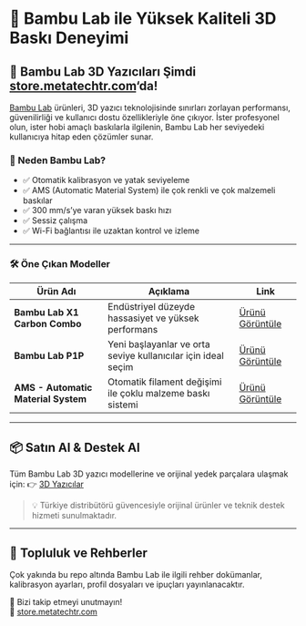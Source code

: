 # 🌱 Bambu Lab ile Yüksek Kaliteli 3D Baskı Deneyimi

## 🚀 Bambu Lab 3D Yazıcıları Şimdi [store.metatechtr.com](https://store.metatechtr.com)‘da!

[Bambu Lab](https://store.metatechtr.com/bambu-lab) ürünleri, 3D yazıcı teknolojisinde sınırları zorlayan performansı, güvenilirliği ve kullanıcı dostu özellikleriyle öne çıkıyor. İster profesyonel olun, ister hobi amaçlı baskılarla ilgilenin, Bambu Lab her seviyedeki kullanıcıya hitap eden çözümler sunar.

### 🎯 Neden Bambu Lab?

- ✅ Otomatik kalibrasyon ve yatak seviyeleme  
- ✅ AMS (Automatic Material System) ile çok renkli ve çok malzemeli baskılar  
- ✅ 300 mm/s’ye varan yüksek baskı hızı  
- ✅ Sessiz çalışma  
- ✅ Wi-Fi bağlantısı ile uzaktan kontrol ve izleme

---

### 🛠️ Öne Çıkan Modeller

| Ürün Adı | Açıklama | Link |
|----------|----------|------|
| **Bambu Lab X1 Carbon Combo** | Endüstriyel düzeyde hassasiyet ve yüksek performans | [Ürünü Görüntüle](https://store.metatechtr.com/bambu-lab-x1-carbon-combo-3d-printer) |
| **Bambu Lab P1P** | Yeni başlayanlar ve orta seviye kullanıcılar için ideal seçim | [Ürünü Görüntüle](https://store.metatechtr.com/bambu-lab-p1p-3d-printer) |
| **AMS - Automatic Material System** | Otomatik filament değişimi ile çoklu malzeme baskı sistemi | [Ürünü Görüntüle](https://store.metatechtr.com/bambu-lab-ams-automatic-material-system) |

---

## 📦 Satın Al & Destek Al

Tüm Bambu Lab 3D yazıcı modellerine ve orijinal yedek parçalara ulaşmak için:
👉 [3D Yazıcılar](https://store.metatechtr.com)

> 💡 Türkiye distribütörü güvencesiyle orijinal ürünler ve teknik destek hizmeti sunulmaktadır.

---

## 🧠 Topluluk ve Rehberler

Çok yakında bu repo altında Bambu Lab ile ilgili rehber dokümanlar, kalibrasyon ayarları, profil dosyaları ve ipuçları yayınlanacaktır.

📌 Bizi takip etmeyi unutmayın!  
🔗 [store.metatechtr.com](https://store.metatechtr.com)

